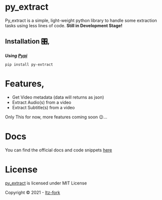 # py_extract
Py_extract is a simple, light-weight python library to handle some extraction tasks using less lines of code.
**Still in Development Stage!**

## Installation 🎛,

***Using [Pypi](https://pypi.org/project/py-extract)***
```
pip install py-extract
```

# Features,
- Get Video metadata (data will returns as json)
- Extract Audio(s) from a video
- Extract Subtitle(s) from a video

Only This for now, more features coming soon 😉...

# Docs
You can find the official docs and code snippets [here](https://pyextract.netlify.app/)

# License
[py_extract](https://github.com/Itz-fork/py-extract) is licensed under MIT License

Copyright ©️ 2021 - [Itz-fork](https://github.com/Itz-fork)
